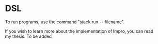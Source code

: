 # DSL
To run programs, use the command "stack run -- filename".

If you wish to learn more about the implementation of Impro, you can read my thesis: To be added
